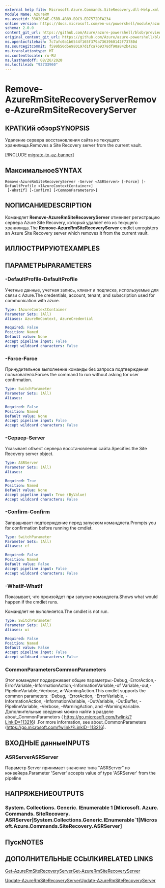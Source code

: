 ```yaml
---
external help file: Microsoft.Azure.Commands.SiteRecovery.dll-Help.xml
Module Name: AzureRM
ms.assetid: 3302054E-C5BB-4B89-B9C9-ED7572DFA234
online version: https://docs.microsoft.com/en-us/powershell/module/azurerm.siterecovery/remove-azurermsiterecoveryserver
schema: 2.0.0
content_git_url: https://github.com/Azure/azure-powershell/blob/preview/src/ResourceManager/SiteRecovery/Commands.SiteRecovery/help/Remove-AzureRmSiteRecoveryServer.md
original_content_git_url: https://github.com/Azure/azure-powershell/blob/preview/src/ResourceManager/SiteRecovery/Commands.SiteRecovery/help/Remove-AzureRmSiteRecoveryServer.md
ms.openlocfilehash: 7c7afc0a1b6544f165f379a7363960142f73780d
ms.sourcegitcommit: f599b50d5e980197d1fca769378df90a842b42a1
ms.translationtype: MT
ms.contentlocale: ru-RU
ms.lasthandoff: 08/20/2020
ms.locfileid: "93733960"
---
```

# <span data-ttu-id="649dc-101">Remove-AzureRmSiteRecoveryServer</span><span class="sxs-lookup"><span data-stu-id="649dc-101">Remove-AzureRmSiteRecoveryServer</span></span>

## <span data-ttu-id="649dc-102">КРАТКИй обзор</span><span class="sxs-lookup"><span data-stu-id="649dc-102">SYNOPSIS</span></span>
<span data-ttu-id="649dc-103">Удаление сервера восстановления сайта из текущего хранилища.</span><span class="sxs-lookup"><span data-stu-id="649dc-103">Removes a Site Recovery server from the current vault.</span></span>

[!INCLUDE [migrate-to-az-banner](../../includes/migrate-to-az-banner.md)]

## <span data-ttu-id="649dc-104">Максимальное</span><span class="sxs-lookup"><span data-stu-id="649dc-104">SYNTAX</span></span>

```
Remove-AzureRmSiteRecoveryServer -Server <ASRServer> [-Force] [-DefaultProfile <IAzureContextContainer>]
 [-WhatIf] [-Confirm] [<CommonParameters>]
```

## <span data-ttu-id="649dc-105">NОПИСАНИЕ</span><span class="sxs-lookup"><span data-stu-id="649dc-105">DESCRIPTION</span></span>
<span data-ttu-id="649dc-106">Командлет **Remove-AzureRmSiteRecoveryServer** отменяет регистрацию сервера Azure Site Recovery, который удаляет его из текущего хранилища.</span><span class="sxs-lookup"><span data-stu-id="649dc-106">The **Remove-AzureRmSiteRecoveryServer** cmdlet unregisters an Azure Site Recovery server which removes it from the current vault.</span></span>

## <span data-ttu-id="649dc-107">ИЛЛЮСТРИРУЮТ</span><span class="sxs-lookup"><span data-stu-id="649dc-107">EXAMPLES</span></span>

## <span data-ttu-id="649dc-108">ПАРАМЕТРЫ</span><span class="sxs-lookup"><span data-stu-id="649dc-108">PARAMETERS</span></span>

### <span data-ttu-id="649dc-109">-DefaultProfile</span><span class="sxs-lookup"><span data-stu-id="649dc-109">-DefaultProfile</span></span>
<span data-ttu-id="649dc-110">Учетные данные, учетная запись, клиент и подписка, используемые для связи с Azure.</span><span class="sxs-lookup"><span data-stu-id="649dc-110">The credentials, account, tenant, and subscription used for communication with azure.</span></span>

```yaml
Type: IAzureContextContainer
Parameter Sets: (All)
Aliases: AzureRmContext, AzureCredential

Required: False
Position: Named
Default value: None
Accept pipeline input: False
Accept wildcard characters: False
```

### <span data-ttu-id="649dc-111">-Force</span><span class="sxs-lookup"><span data-stu-id="649dc-111">-Force</span></span>
<span data-ttu-id="649dc-112">Принудительное выполнение команды без запроса подтверждения пользователя.</span><span class="sxs-lookup"><span data-stu-id="649dc-112">Forces the command to run without asking for user confirmation.</span></span>

```yaml
Type: SwitchParameter
Parameter Sets: (All)
Aliases: 

Required: False
Position: Named
Default value: None
Accept pipeline input: False
Accept wildcard characters: False
```

### <span data-ttu-id="649dc-113">-Сервер</span><span class="sxs-lookup"><span data-stu-id="649dc-113">-Server</span></span>
<span data-ttu-id="649dc-114">Указывает объект сервера восстановления сайта.</span><span class="sxs-lookup"><span data-stu-id="649dc-114">Specifies the Site Recovery server object.</span></span>

```yaml
Type: ASRServer
Parameter Sets: (All)
Aliases: 

Required: True
Position: Named
Default value: None
Accept pipeline input: True (ByValue)
Accept wildcard characters: False
```

### <span data-ttu-id="649dc-115">-Confirm</span><span class="sxs-lookup"><span data-stu-id="649dc-115">-Confirm</span></span>
<span data-ttu-id="649dc-116">Запрашивает подтверждение перед запуском командлета.</span><span class="sxs-lookup"><span data-stu-id="649dc-116">Prompts you for confirmation before running the cmdlet.</span></span>

```yaml
Type: SwitchParameter
Parameter Sets: (All)
Aliases: cf

Required: False
Position: Named
Default value: False
Accept pipeline input: False
Accept wildcard characters: False
```

### <span data-ttu-id="649dc-117">-WhatIf</span><span class="sxs-lookup"><span data-stu-id="649dc-117">-WhatIf</span></span>
<span data-ttu-id="649dc-118">Показывает, что произойдет при запуске командлета.</span><span class="sxs-lookup"><span data-stu-id="649dc-118">Shows what would happen if the cmdlet runs.</span></span>

<span data-ttu-id="649dc-119">Командлет не выполняется.</span><span class="sxs-lookup"><span data-stu-id="649dc-119">The cmdlet is not run.</span></span>

```yaml
Type: SwitchParameter
Parameter Sets: (All)
Aliases: wi

Required: False
Position: Named
Default value: False
Accept pipeline input: False
Accept wildcard characters: False
```

### <span data-ttu-id="649dc-120">CommonParameters</span><span class="sxs-lookup"><span data-stu-id="649dc-120">CommonParameters</span></span>
<span data-ttu-id="649dc-121">Этот командлет поддерживает общие параметры:-Debug,-ErrorAction,-ErrorVariable,-InformationAction,-InformationVariable,-of Variable,-out,-PipelineVariable,-Verbose, и-WarningAction.</span><span class="sxs-lookup"><span data-stu-id="649dc-121">This cmdlet supports the common parameters: -Debug, -ErrorAction, -ErrorVariable, -InformationAction, -InformationVariable, -OutVariable, -OutBuffer, -PipelineVariable, -Verbose, -WarningAction, and -WarningVariable.</span></span> <span data-ttu-id="649dc-122">Дополнительные сведения можно найти в разделе about_CommonParameters ( https://go.microsoft.com/fwlink/?LinkID=113216) .</span><span class="sxs-lookup"><span data-stu-id="649dc-122">For more information, see about_CommonParameters (https://go.microsoft.com/fwlink/?LinkID=113216).</span></span>

## <span data-ttu-id="649dc-123">ВХОДНЫЕ данные</span><span class="sxs-lookup"><span data-stu-id="649dc-123">INPUTS</span></span>

### <span data-ttu-id="649dc-124">ASRServer</span><span class="sxs-lookup"><span data-stu-id="649dc-124">ASRServer</span></span>
<span data-ttu-id="649dc-125">Параметр Server принимает значение типа "ASRServer" из конвейера.</span><span class="sxs-lookup"><span data-stu-id="649dc-125">Parameter 'Server' accepts value of type 'ASRServer' from the pipeline</span></span>

## <span data-ttu-id="649dc-126">НАПРЯЖЕНИЕ</span><span class="sxs-lookup"><span data-stu-id="649dc-126">OUTPUTS</span></span>

### <span data-ttu-id="649dc-127">System. Collections. Generic. IEnumerable 1 [Microsoft. Azure. Commands. SiteRecovery. ASRServer]</span><span class="sxs-lookup"><span data-stu-id="649dc-127">System.Collections.Generic.IEnumerable\`1[Microsoft.Azure.Commands.SiteRecovery.ASRServer]</span></span>

## <span data-ttu-id="649dc-128">Пуск</span><span class="sxs-lookup"><span data-stu-id="649dc-128">NOTES</span></span>

## <span data-ttu-id="649dc-129">ДОПОЛНИТЕЛЬНЫЕ ССЫЛКИ</span><span class="sxs-lookup"><span data-stu-id="649dc-129">RELATED LINKS</span></span>

[<span data-ttu-id="649dc-130">Get-AzureRmSiteRecoveryServer</span><span class="sxs-lookup"><span data-stu-id="649dc-130">Get-AzureRmSiteRecoveryServer</span></span>](./Get-AzureRmSiteRecoveryServer.md)

[<span data-ttu-id="649dc-131">Update-AzureRmSiteRecoveryServer</span><span class="sxs-lookup"><span data-stu-id="649dc-131">Update-AzureRmSiteRecoveryServer</span></span>](./Update-AzureRmSiteRecoveryServer.md)
